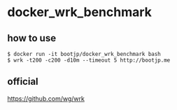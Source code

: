 # docker_wrk_benchmark

## how to use

```
$ docker run -it bootjp/docker_wrk_benchmark bash
$ wrk -t200 -c200 -d10m --timeout 5 http://bootjp.me
```

## official

https://github.com/wg/wrk
